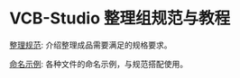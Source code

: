 # VCB-Studio 整理组规范与教程

[整理规范](specification.md): 介绍整理成品需要满足的规格要求。

[命名示例](naming_samples.md): 各种文件的命名示例，与规范搭配使用。
